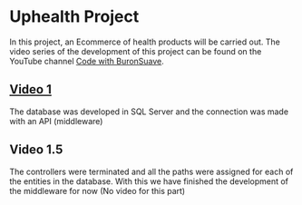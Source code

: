 # Uphealth Project
In this project, an Ecommerce of health products will be carried out. The video series of the development of this project can be found on the YouTube channel [Code with BuronSuave](https://www.youtube.com/channel/UCoApDS9-1y6QqaZAvMu8AeA).

## [Video 1](https://www.youtube.com/watch?v=UdtbK3_fn8c&t=2771s)
The database was developed in SQL Server and the connection was made with an API (middleware)

## Video 1.5
The controllers were terminated and all the paths were assigned for each of the entities in the database. With this we have finished the development of the middleware for now (No video for this part)
